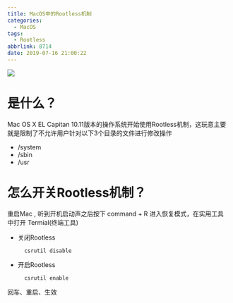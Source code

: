 ```yaml
---
title: MacOS中的Rootless机制
categories:
  - MacOS
tags:
  - Rootless
abbrlink: 8714
date: 2019-07-16 21:00:22
---
```


![](https://ityuany.oss-cn-hangzhou.aliyuncs.com/blogs/macos.jpg?x-oss-process=style/Blogs)

<!-- more -->

# 是什么？
Mac OS X EL Capitan 10.11版本的操作系统开始使用Rootless机制，这玩意主要就是限制了不允许用户针对以下3个目录的文件进行修改操作

- /system
- /sbin
- /usr

# 怎么开关Rootless机制？
重启Mac , 听到开机启动声之后按下 command + R 进入恢复模式，在实用工具中打开 Termial(终端工具) 

- 关闭Rootless

		csrutil disable	
		
- 开启Rootless

		csrutil enable
		
回车、重启、生效
